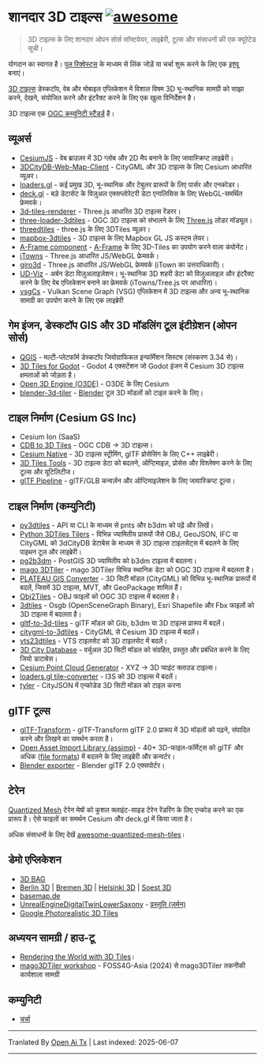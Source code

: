# शानदार 3D टाइल्स [![awesome](https://cdn.rawgit.com/sindresorhus/awesome/d7305f38d29fed78fa85652e3a63e154dd8e8829/media/badge.svg)](https://github.com/sindresorhus/awesome)

> 3D टाइल्स के लिए शानदार ओपन सोर्स सॉफ्टवेयर, लाइब्रेरी, टूल्स और संसाधनों की एक क्यूरेटेड सूची।

योगदान का स्वागत है। [पुल रिक्वेस्ट्स](https://github.com/pka/awesome-3d-tiles/pulls) के माध्यम से लिंक जोड़ें या चर्चा शुरू करने के लिए एक [इश्यू](https://github.com/pka/awesome-3d-tiles/issues) बनाएं।

[3D टाइल्स](https://github.com/CesiumGS/3d-tiles) डेस्कटॉप, वेब और मोबाइल एप्लिकेशन में विशाल विषम 3D भू-स्थानिक सामग्री को साझा करने, देखने, संयोजित करने और इंटरैक्ट करने के लिए एक खुला विनिर्देशन है।

3D टाइल्स एक [OGC कम्युनिटी स्टैंडर्ड](https://www.ogc.org/standard/3dtiles/) है।

## व्यूअर्स

* [CesiumJS](https://github.com/CesiumGS/cesium) - वेब ब्राउज़र में 3D ग्लोब और 2D मैप बनाने के लिए जावास्क्रिप्ट लाइब्रेरी।
* [3DCityDB-Web-Map-Client](https://github.com/3dcitydb/3dcitydb-web-map) - CityGML और 3D टाइल्स के लिए Cesium आधारित व्यूअर।
* [loaders.gl](https://loaders.gl/docs/specifications/category-3d-tiles) - कई प्रमुख 3D, भू-स्थानिक और टेबुलर प्रारूपों के लिए पार्सर और एनकोडर।
* [deck.gl](https://deck.gl/docs/api-reference/geo-layers/tile-3d-layer) - बड़े डेटासेट के विज़ुअल एक्सप्लोरेटरी डेटा एनालिसिस के लिए WebGL-समर्थित फ्रेमवर्क।
* [3d-tiles-renderer](https://github.com/NASA-AMMOS/3DTilesRendererJS) - Three.js आधारित 3D टाइल्स रेंडरर।
* [three-loader-3dtiles](https://github.com/nytimes/three-loader-3dtiles) - OGC 3D टाइल्स को संभालने के लिए [Three.js](https://threejs.org/) लोडर मॉड्यूल।
* [threedtiles](https://github.com/ebeaufay/3DTilesViewer) - three.js के लिए 3DTiles व्यूअर।
* [mapbox-3dtiles](https://github.com/Geodan/mapbox-3dtiles) - 3D टाइल्स के लिए Mapbox GL JS कस्टम लेयर।
* [A-Frame component](https://github.com/nytimes/aframe-loader-3dtiles-component) - [A-Frame](https://aframe.io/) के लिए 3D-Tiles का उपयोग करने वाला कंपोनेंट।
* [iTowns](https://github.com/iTowns/itowns) - Three.js आधारित JS/WebGL फ्रेमवर्क।
* [giro3d](https://gitlab.com/giro3d/giro3d) - Three.js आधारित JS/WebGL फ्रेमवर्क (iTown का उत्तराधिकारी)।
* [UD-Viz](https://github.com/VCityTeam/UD-Viz) - अर्बन डेटा विज़ुअलाइज़ेशन। भू-स्थानिक 3D शहरी डेटा को विज़ुअलाइज़ और इंटरैक्ट करने के लिए वेब एप्लिकेशन बनाने का फ्रेमवर्क (iTowns/Tree.js पर आधारित)।
* [vsgCs](https://github.com/timoore/vsgCs) - Vulkan Scene Graph (VSG) एप्लिकेशन में 3D टाइल्स और अन्य भू-स्थानिक सामग्री का उपयोग करने के लिए एक लाइब्रेरी

## गेम इंजन, डेस्कटॉप GIS और 3D मॉडलिंग टूल इंटीग्रेशन (ओपन सोर्स)

* [QGIS](https://www.qgis.org/) - मल्टी-प्लेटफॉर्म डेस्कटॉप जियोग्राफिकल इन्फॉर्मेशन सिस्टम (संस्करण 3.34 से)।
* [3D Tiles for Godot](https://github.com/Battle-Road-Labs/3D-Tiles-For-Godot) - Godot 4 एक्सटेंशन जो Godot इंजन में Cesium 3D टाइल्स क्षमताओं को जोड़ता है।
* [Open 3D Engine (O3DE)](https://github.com/CesiumGS/cesium-o3de) - O3DE के लिए Cesium
* [blender-3d-tiler](https://gitee.com/cesium_processing/blender-3d-tiler) - [Blender](https://www.blender.org/) टूल 3D मॉडलों को टाइल करने के लिए।

## टाइल निर्माण (Cesium GS Inc)

* Cesium Ion (SaaS)
* [CDB to 3D Tiles](https://github.com/CesiumGS/cdb-to-3dtiles) - OGC CDB → 3D टाइल्स।
* [Cesium Native](https://github.com/CesiumGS/cesium-native) - 3D टाइल्स स्ट्रीमिंग, glTF प्रोसेसिंग के लिए C++ लाइब्रेरी।
* [3D Tiles Tools](https://github.com/CesiumGS/3d-tiles-tools) - 3D टाइल्स डेटा को बदलने, ऑप्टिमाइज़, प्रोसेस और विश्लेषण करने के लिए टूल्स और यूटिलिटीज।
* [glTF Pipeline](https://github.com/CesiumGS/gltf-pipeline) - glTF/GLB कन्वर्ज़न और ऑप्टिमाइज़ेशन के लिए जावास्क्रिप्ट टूल्स।

## टाइल निर्माण (कम्युनिटी)

* [py3dtiles](https://gitlab.com/py3dtiles/py3dtiles) - API या CLI के माध्यम से pnts और b3dm को पढ़ें और लिखें।
* [Python 3DTiles Tilers](https://github.com/VCityTeam/py3dtilers) - विभिन्न ज्यामितीय प्रारूपों जैसे OBJ, GeoJSON, IFC या CityGML को 3dCityDB डेटाबेस के माध्यम से 3D टाइल्स टाइलसेट्स में बदलने के लिए पाइथन टूल और लाइब्रेरी।
* [pg2b3dm](https://github.com/Geodan/pg2b3dm) - PostGIS 3D ज्यामितीय को b3dm टाइल्स में बदलना।
* [mago 3DTiler](https://github.com/Gaia3D/mago-3d-tiler) - mago 3DTiler विभिन्न स्थानिक डेटा को OGC 3D टाइल्स में बदलता है।
* [PLATEAU GIS Converter](https://github.com/MIERUNE/plateau-gis-converter) - 3D सिटी मॉडल (CityGML) को विभिन्न भू-स्थानिक प्रारूपों में बदलें, जिसमें 3D टाइल्स, MVT, और GeoPackage शामिल हैं।
* [Obj2Tiles](https://github.com/OpenDroneMap/Obj2Tiles) - OBJ फाइलों को OGC 3D टाइल्स में बदलता है।
* [3dtiles](https://github.com/fanvanzh/3dtiles) - Osgb (OpenSceneGraph Binary), Esri Shapefile और Fbx फाइलों को 3D टाइल्स में बदलता है।
* [gltf-to-3d-tiles](https://github.com/xuzhusheng/gltf-to-3d-tiles) - glTF मॉडल को Glb, b3dm या 3D टाइल्स प्रारूप में बदलें।
* [citygml-to-3dtiles](https://github.com/njam/citygml-to-3dtiles) - CityGML से Cesium 3D टाइल्स में बदलें।
* [vts23dtiles](https://github.com/melowntech/vts-tools) - VTS टाइलसेट को 3D टाइलसेट में बदलें।
* [3D City Database](https://www.3dcitydb.org/) - वर्चुअल 3D सिटी मॉडल को संग्रहित, प्रस्तुत और प्रबंधित करने के लिए जियो डाटाबेस।
* [Cesium Point Cloud Generator](https://github.com/tum-gis/cesium-point-cloud-generator) - XYZ → 3D प्वाइंट क्लाउड टाइल्स।
* [loaders.gl tile-converter](https://loaders.gl/docs/modules/tile-converter/cli-reference/tile-converter) - I3S को 3D टाइल्स में बदलें।
* [tyler](https://github.com/3DGI/tyler) - CityJSON में एन्कोडेड 3D सिटी मॉडल को टाइल करना

## glTF टूल्स

* [glTF-Transform](https://gltf-transform.donmccurdy.com/cli.html) - glTF-Transform glTF 2.0 प्रारूप में 3D मॉडलों को पढ़ने, संपादित करने और लिखने का समर्थन करता है।
* [Open Asset Import Library (assimp)](https://github.com/assimp/assimp) - 40+ 3D-फाइल-फॉर्मेट्स को glTF और अधिक ([file formats](https://github.com/assimp/assimp/blob/master/doc/Fileformats.md)) में बदलने के लिए लाइब्रेरी और कन्वर्टर।
* [Blender exporter](https://docs.blender.org/manual/en/latest/addons/import_export/scene_gltf2.html#extensions) - Blender glTF 2.0 एक्सपोर्टर।

## टेरेन

[Quantized Mesh](https://github.com/CesiumGS/quantized-mesh) टेरेन मेषों को कुशल क्लाइंट-साइड टेरेन रेंडरिंग के लिए एन्कोड करने का एक प्रारूप है। ऐसे फाइलों का समर्थन Cesium और deck.gl में किया जाता है।

अधिक संसाधनों के लिए देखें [awesome-quantized-mesh-tiles](https://github.com/bertt/awesome-quantized-mesh-tiles#readme)।

## डेमो एप्लिकेशन

* [3D BAG](https://3dbag.nl/en/viewer)
* [Berlin 3D](https://berlin.virtualcitymap.de/#) | [Bremen 3D](https://bremen.virtualcitymap.de/#/) | [Helsinki 3D](https://kartta.hel.fi/3d/#/) | [Soest 3D](https://soest.virtualcitymap.de/#/)
* [basemap.de](https://basemap.de/beta/)
* [UnrealEngineDigitalTwinLowerSaxony](https://github.com/JulianMuellerLgln/UnrealEngineDigitalTwinLowerSaxony) - [प्रस्तुति (जर्मन)](https://pretalx.com/fossgis2025/talk/8P79JV/)
* [Google Photorealistic 3D Tiles](https://developers.google.com/maps/documentation/tile/3d-tiles)

## अध्ययन सामग्री / हाउ-टू

* [Rendering the World with 3D Tiles](https://cesium.com/learn/presentations/#rendering-the-world-with-3d-tiles)।
* [mago3DTiler workshop](https://github.com/Gaia3D/mago3d-doc/blob/main/foss4g/Table_Of_Contents_En.md) - FOSS4G-Asia (2024) से mago3DTiler तकनीकी कार्यशाला सामग्री

## कम्युनिटी

* [चर्चा](https://github.com/pka/awesome-3d-tiles/discussions)


---

Tranlated By [Open Ai Tx](https://github.com/OpenAiTx/OpenAiTx) | Last indexed: 2025-06-07

---